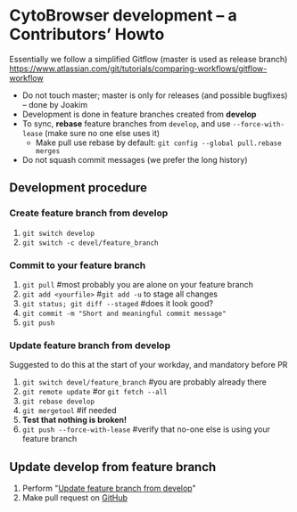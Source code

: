 # CytoBrowser development – a Contributors’ Howto
Essentially we follow a simplified Gitflow (master is used as release branch)
https://www.atlassian.com/git/tutorials/comparing-workflows/gitflow-workflow
- Do not touch master; master is only for releases (and possible bugfixes) – done by Joakim
- Development is done in feature branches created from **develop**
- To sync, **rebase** feature branches from `develop`, and use `--force-with-lease` (make sure no one else uses it)
  - Make pull use rebase by default: `git config --global pull.rebase merges`
- Do not squash commit messages (we prefer the long history)

## Development procedure
### Create feature branch from develop
1. `git switch develop`
1. `git switch -c devel/feature_branch`
### Commit to your feature branch
1. `git pull` #most probably you are alone on your feature branch
1. `git add <yourfile>` #`git add -u` to stage all changes
1. `git status; git diff --staged` #does it look good?
1. `git commit -m "Short and meaningful commit message"`
1. `git push`
### Update feature branch from develop
Suggested to do this at the start of your workday, and mandatory before PR
1. `git switch devel/feature_branch` #you are probably already there
1. `git remote update` #or `git fetch --all` 
1. `git rebase develop`
1. `git mergetool` #if needed
1. **Test that nothing is broken!**
1. `git push --force-with-lease` #verify that no-one else is using your feature branch
## Update develop from feature branch
1. Perform "[Update feature branch from develop](#update-feature-branch-from-develop)"
1. Make pull request on [GitHub](https://github.com/MIDA-group/CytoBrowser/pulls)
